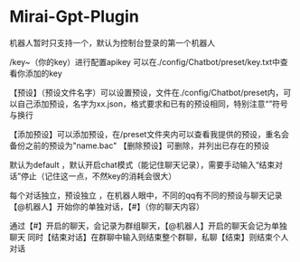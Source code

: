 # Mirai-Gpt-Plugin

机器人暂时只支持一个，默认为控制台登录的第一个机器人

/key~（你的key）进行配置apikey 可以在./config/Chatbot/preset/key.txt中查看你添加的key

【预设】（预设文件名字）可以设置预设，文件在./config/Chatbot/preset内，可以自己添加预设，名字为xx.json，格式要求和已有的预设相同，特别注意“”符号与换行

【添加预设】可以添加预设，在/preset文件夹内可以查看我提供的预设，重名会备份之前的预设为"name.bac"
【删除预设】可删除，并列出已存在的预设

默认为default ，默认开启chat模式（能记住聊天记录），需要手动输入“结束对话”停止（记住这一点，不然key的消耗会很大）

每个对话独立，预设独立 ，在机器人眼中，不同的qq有不同的预设与聊天记录
【@机器人】开始你的单独对话，【#】（你的聊天内容）

通过【#】开启的聊天，会记录为群组聊天，【@机器人】开启的聊天会记为单独聊天
同时【结束对话】在群聊中输入则结束整个群聊，私聊【结束】则结束个人对话